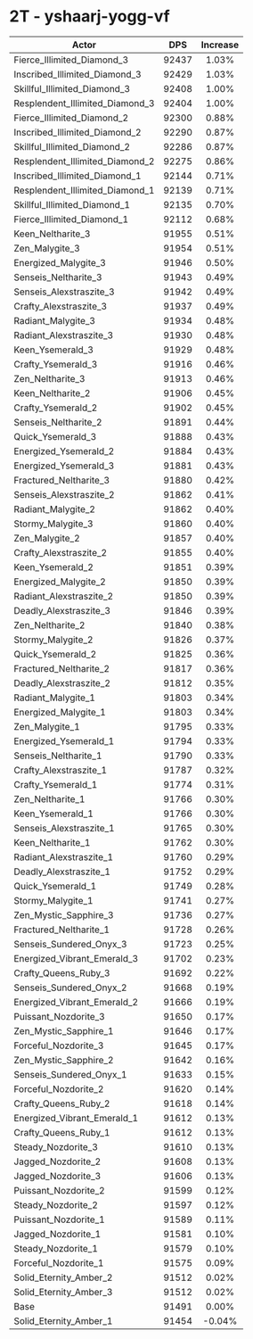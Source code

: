 # 2T - yshaarj-yogg-vf
| Actor | DPS | Increase |
|---|:---:|:---:|
|Fierce_Illimited_Diamond_3|92437|1.03%|
|Inscribed_Illimited_Diamond_3|92429|1.03%|
|Skillful_Illimited_Diamond_3|92408|1.00%|
|Resplendent_Illimited_Diamond_3|92404|1.00%|
|Fierce_Illimited_Diamond_2|92300|0.88%|
|Inscribed_Illimited_Diamond_2|92290|0.87%|
|Skillful_Illimited_Diamond_2|92286|0.87%|
|Resplendent_Illimited_Diamond_2|92275|0.86%|
|Inscribed_Illimited_Diamond_1|92144|0.71%|
|Resplendent_Illimited_Diamond_1|92139|0.71%|
|Skillful_Illimited_Diamond_1|92135|0.70%|
|Fierce_Illimited_Diamond_1|92112|0.68%|
|Keen_Neltharite_3|91955|0.51%|
|Zen_Malygite_3|91954|0.51%|
|Energized_Malygite_3|91946|0.50%|
|Senseis_Neltharite_3|91943|0.49%|
|Senseis_Alexstraszite_3|91942|0.49%|
|Crafty_Alexstraszite_3|91937|0.49%|
|Radiant_Malygite_3|91934|0.48%|
|Radiant_Alexstraszite_3|91930|0.48%|
|Keen_Ysemerald_3|91929|0.48%|
|Crafty_Ysemerald_3|91916|0.46%|
|Zen_Neltharite_3|91913|0.46%|
|Keen_Neltharite_2|91906|0.45%|
|Crafty_Ysemerald_2|91902|0.45%|
|Senseis_Neltharite_2|91891|0.44%|
|Quick_Ysemerald_3|91888|0.43%|
|Energized_Ysemerald_2|91884|0.43%|
|Energized_Ysemerald_3|91881|0.43%|
|Fractured_Neltharite_3|91880|0.42%|
|Senseis_Alexstraszite_2|91862|0.41%|
|Radiant_Malygite_2|91862|0.40%|
|Stormy_Malygite_3|91860|0.40%|
|Zen_Malygite_2|91857|0.40%|
|Crafty_Alexstraszite_2|91855|0.40%|
|Keen_Ysemerald_2|91851|0.39%|
|Energized_Malygite_2|91850|0.39%|
|Radiant_Alexstraszite_2|91850|0.39%|
|Deadly_Alexstraszite_3|91846|0.39%|
|Zen_Neltharite_2|91840|0.38%|
|Stormy_Malygite_2|91826|0.37%|
|Quick_Ysemerald_2|91825|0.36%|
|Fractured_Neltharite_2|91817|0.36%|
|Deadly_Alexstraszite_2|91812|0.35%|
|Radiant_Malygite_1|91803|0.34%|
|Energized_Malygite_1|91803|0.34%|
|Zen_Malygite_1|91795|0.33%|
|Energized_Ysemerald_1|91794|0.33%|
|Senseis_Neltharite_1|91790|0.33%|
|Crafty_Alexstraszite_1|91787|0.32%|
|Crafty_Ysemerald_1|91774|0.31%|
|Zen_Neltharite_1|91766|0.30%|
|Keen_Ysemerald_1|91766|0.30%|
|Senseis_Alexstraszite_1|91765|0.30%|
|Keen_Neltharite_1|91762|0.30%|
|Radiant_Alexstraszite_1|91760|0.29%|
|Deadly_Alexstraszite_1|91752|0.29%|
|Quick_Ysemerald_1|91749|0.28%|
|Stormy_Malygite_1|91741|0.27%|
|Zen_Mystic_Sapphire_3|91736|0.27%|
|Fractured_Neltharite_1|91728|0.26%|
|Senseis_Sundered_Onyx_3|91723|0.25%|
|Energized_Vibrant_Emerald_3|91702|0.23%|
|Crafty_Queens_Ruby_3|91692|0.22%|
|Senseis_Sundered_Onyx_2|91668|0.19%|
|Energized_Vibrant_Emerald_2|91666|0.19%|
|Puissant_Nozdorite_3|91650|0.17%|
|Zen_Mystic_Sapphire_1|91646|0.17%|
|Forceful_Nozdorite_3|91645|0.17%|
|Zen_Mystic_Sapphire_2|91642|0.16%|
|Senseis_Sundered_Onyx_1|91633|0.15%|
|Forceful_Nozdorite_2|91620|0.14%|
|Crafty_Queens_Ruby_2|91618|0.14%|
|Energized_Vibrant_Emerald_1|91612|0.13%|
|Crafty_Queens_Ruby_1|91612|0.13%|
|Steady_Nozdorite_3|91610|0.13%|
|Jagged_Nozdorite_2|91608|0.13%|
|Jagged_Nozdorite_3|91606|0.13%|
|Puissant_Nozdorite_2|91599|0.12%|
|Steady_Nozdorite_2|91597|0.12%|
|Puissant_Nozdorite_1|91589|0.11%|
|Jagged_Nozdorite_1|91581|0.10%|
|Steady_Nozdorite_1|91579|0.10%|
|Forceful_Nozdorite_1|91575|0.09%|
|Solid_Eternity_Amber_2|91512|0.02%|
|Solid_Eternity_Amber_3|91512|0.02%|
|Base|91491|0.00%|
|Solid_Eternity_Amber_1|91454|-0.04%|
